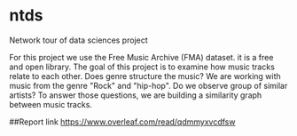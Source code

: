 # ntds
Network tour of data sciences project

For this project we use the Free Music Archive (FMA) dataset. it is a free and open library.
The goal of this project is to examine how music tracks relate to each other. Does genre structure the music? We are
working with music from the genre "Rock" and "hip-hop". Do we observe group of similar artists?
To answer those questions, we are building a similarity graph between music tracks.

##Report link
https://www.overleaf.com/read/qdmmyxvcdfsw
